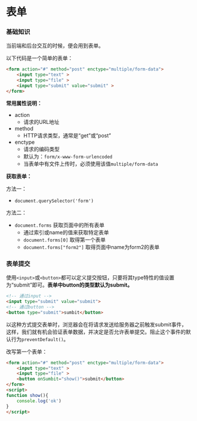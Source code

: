 # 表单

### 基础知识

当前端和后台交互的时候，便会用到表单。

以下代码是一个简单的表单：

```html
<form action="#" method="post" enctype="multiple/form-data">
	<input type="text" >
	<input type="file" >
	<input type="submit" value="submit" >	
</form>
```

**常用属性说明：**

- action
  - 请求的URL地址
- method
  - HTTP请求类型，通常是“get”或“post”
- enctype
  - 请求的编码类型
  - 默认为：`form/x-www-form-urlencoded`
  - 当表单中有文件上传时，必须使用该值`multiple/form-data`

**获取表单：**

方法一：

- `document.querySelector('form')`

方法二：

- `document.forms` 获取页面中的所有表单
  - 通过索引或name的值来获取特定表单
  - `document.forms[0]` 取得第一个表单
  - `document.forms["form2"]` 取得页面中name为form2的表单

### 表单提交

使用`<input>`或`<button>`都可以定义提交按钮，只要将其type特性的值设置为“submit”即可。**表单中button的类型默认为submit。**

```html
<!-- 通过input -->
<input type="submit" value="submit">
<!-- 通过button -->
<button type="submit">sumbit</button>
```

以这种方式提交表单时，浏览器会在将请求发送给服务器之前触发submit事件，这样，我们就有机会验证表单数据，并决定是否允许表单提交。阻止这个事件的默认行为`preventDefault()`。

改写第一个表单：

```html
<form action="#" method="post" enctype="multiple/form-data">
	<input type="text" >
	<input type="file" >
	<button onSumbit="show()">submit</button>	
</form>
<script>
function show(){
    console.log('ok')
}
</script>
```






